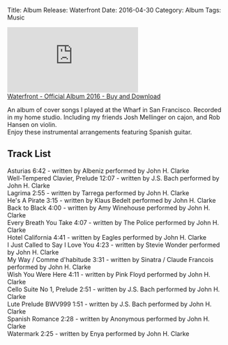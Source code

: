 Title: Album Release: Waterfront
Date: 2016-04-30
Category: Album
Tags: Music
 
<iframe max-width="100%" src="https://www.youtube.com/embed/ow6RE5L4U6Q" title="YouTube video player" frameborder="0" allow="accelerometer; autoplay; clipboard-write; encrypted-media; gyroscope; picture-in-picture" allowfullscreen></iframe>
<br>
<a  class="gumroad-button" href="https://gum.co/waterfront">Waterfront - Official Album 2016 - Buy and Download</a>  

An album of cover songs I played at the Wharf in San Francisco.  Recorded in my home studio.  Including my friends Josh Mellinger on cajon, and Rob Hansen on violin.  
Enjoy these instrumental arrangements featuring Spanish guitar.

## Track List
Asturias 6:42 - written by Albeniz performed by John H. Clarke  
Well-Tempered Clavier, Prelude 12:07 - written by J.S. Bach performed by John H. Clarke  
Lagrima 2:55 - written by Tarrega performed by John H. Clarke  
He's A Pirate 3:15 - written by Klaus Bedelt performed by John H. Clarke  
Back to Black 4:00 - written by Amy Winehouse performed by John H. Clarke  
Every Breath You Take 4:07 - written by The Police performed by John H. Clarke  
Hotel California 4:41 - written by Eagles performed by John H. Clarke  
I Just Called to Say I Love You 4:23 - written by Stevie Wonder performed by John H. Clarke  
My Way / Comme d'habitude 3:31 - written by Sinatra / Claude Francois performed by John H. Clarke  
Wish You Were Here 4:11 - written by Pink Floyd performed by John H. Clarke  
Cello Suite No 1, Prelude 2:51 - written by J.S. Bach performed by John H. Clarke  
Lute Prelude BWV999 1:51 - written by J.S. Bach performed by John H. Clarke  
Spanish Romance 2:28 - written by Anonymous performed by John H. Clarke  
Watermark 2:25 - written by Enya performed by John H. Clarke  

